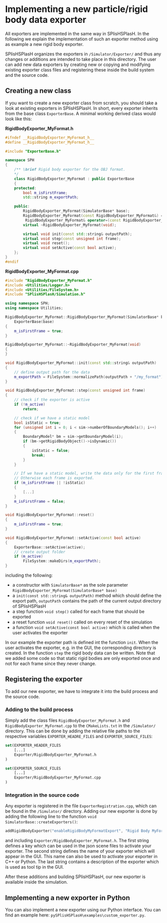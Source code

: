 # Implementing a new particle/rigid body data exporter

All exporters are implemented in the same way in SPlisHSPlasH. In the following we explain the implementation of such an exporter method using as example a new rigid body exporter. 

SPlisHSPlasH organizes the exporters in `/Simulator/Exporter/` and thus any changes or additions are intended to take place in this directory. The user can add new data exporters by creating new or copying and modifying existing exporter class files and registering these inside the build system and the source code.

## Creating a new class

If you want to create a new exporter class from scratch, you should take a look at existing exporters in SPlisHSPlasH. In short, every exporter inherits from the base class `ExporterBase`. A minimal working derived class would look like this:

**RigidBodyExporter_MyFormat.h**

```cpp
#ifndef __RigidBodyExporter_MyFormat_h__
#define __RigidBodyExporter_MyFormat_h__

#include "ExporterBase.h"

namespace SPH
{
	/** \brief Rigid body exporter for the OBJ format.
	*/
	class RigidBodyExporter_MyFormat : public ExporterBase
	{
	protected: 
		bool m_isFirstFrame;
		std::string m_exportPath;

	public:
		RigidBodyExporter_MyFormat(SimulatorBase* base);
		RigidBodyExporter_MyFormat(const RigidBodyExporter_MyFormat&) = delete;
         RigidBodyExporter_MyFormat& operator=(const RigidBodyExporter_MyFormat&) = delete;
		virtual ~RigidBodyExporter_MyFormat(void);

		virtual void init(const std::string& outputPath);
		virtual void step(const unsigned int frame);
		virtual void reset();
		virtual void setActive(const bool active); 
	};
}
#endif
```

**RigidBodyExporter_MyFormat.cpp**

```cpp
#include "RigidBodyExporter_MyFormat.h"
#include <Utilities/Logger.h>
#include <Utilities/FileSystem.h>
#include "SPlisHSPlasH/Simulation.h"

using namespace SPH;
using namespace Utilities;

RigidBodyExporter_MyFormat::RigidBodyExporter_MyFormat(SimulatorBase* base) :
	ExporterBase(base)
{
	m_isFirstFrame = true;
}

RigidBodyExporter_MyFormat::~RigidBodyExporter_MyFormat(void)
{
}

void RigidBodyExporter_MyFormat::init(const std::string& outputPath)
{
    // define output path for the data
	m_exportPath = FileSystem::normalizePath(outputPath + "/my_format");
}

void RigidBodyExporter_MyFormat::step(const unsigned int frame)
{
    // check if the exporter is active
	if (!m_active)
		return;

	// check if we have a static model
	bool isStatic = true;
	for (unsigned int i = 0; i < sim->numberOfBoundaryModels(); i++)
	{
		BoundaryModel* bm = sim->getBoundaryModel(i);
		if (bm->getRigidBodyObject()->isDynamic())
		{
			isStatic = false;
			break;
		}
	}

    // If we have a static model, write the data only for the first frame.
    // Otherwise each frame is exported.
	if (m_isFirstFrame || !isStatic)
	{
        [...]
    }
   	m_isFirstFrame = false;
}

void RigidBodyExporter_MyFormat::reset()
{
	m_isFirstFrame = true;
}

void RigidBodyExporter_MyFormat::setActive(const bool active)
{
	ExporterBase::setActive(active);
    // create output folder
	if (m_active)
		FileSystem::makeDirs(m_exportPath);
}
```

including the following:

* a constructor with `SimulatorBase*` as the sole parameter `RigidBodyExporter_MyFormat(SimulatorBase* base)`
* a `init(const std::string& outputPath)` method which should define the export path, `outputPath` contains the path of the current output directory of SPlisHSPlasH
* a step function `void step()` called for each frame that should be exported
* a reset function `void reset()` called on every reset of the simulation
* a function `void setActive(const bool active)` which is called when the user activates the exporter

In our example the exporter path is defined int the function `init`. When the user activates the exporter, e.g. in the GUI, the corresponding directory is created. In the function `step` the rigid body data can be written. Note that we added some code so that static rigid bodies are only exported once and not for each frame since they never change. 

## Registering the exporter

To add our new exporter, we have to integrate it into the build process and the source code. 

### Adding to the build process

Simply add the class files `RigidBodyExporter_MyFormat.h` and `RigidBodyExporter_MyFormat.cpp` to the `CMakeLists.txt` in the `/Simulator/` directory. This can be done by adding the relative file paths to the respective variables `EXPORTER_HEADRE_FILES` and `EXPORTER_SOURCE_FILES`:

```cmake
set(EXPORTER_HEADER_FILES
	[...]
	Exporter/RigidBodyExporter_MyFormat.h
)

set(EXPORTER_SOURCE_FILES
	[...]
	Exporter/RigidBodyExporter_MyFormat.cpp
)
```

### Integration in the source code

Any exporter is registered in the file `ExporterRegistration.cpp`, which can be found in the `/Simulator/` directory. Adding our new exporter is done by adding the following line to the function `void SimulatorBase::createExporters()`:

```cpp 
addRigidBodyExporter("enableRigidBodyMyFormatExport", "Rigid Body MyFormat Exporter", "Enable/disable rigid body My Format export.", new RigidBodyExporter_MyFormat(this));
```

and including `Exporter/RigidBodyExporter_MyFormat.h`. The first string defines a key which can be used in the json scene files to activate your exporter. The second string defines the name of your exporter which will appear in the GUI. This name can also be used to activate your exporter in C++ or Python. The last string contains a description of the exporter which is used as tool tip in the GUI. 

After these additions and building SPlisHSPlasH, our new exporter is available inside the simulation.

## Implementing a new exporter in Python

You can also implement a new exporter using our Python interface. You can find an example here: `pySPlisHSPlasH\examples\custom_exporter.py`.